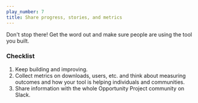 ```yaml
---
play_number: 7
title: Share progress, stories, and metrics
---
```


Don't stop there!  Get the word out and make sure people are using the tool you built.

### Checklist
1. Keep building and improving. 
2. Collect metrics on downloads, users, etc. and think about measuring outcomes and how your tool is helping individuals and communities.
3. Share information with the whole Opportunity Project community on Slack.
 